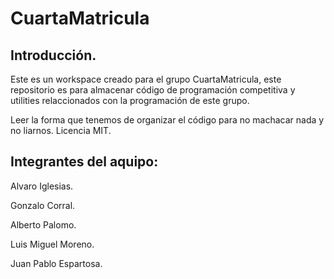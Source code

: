 # CuartaMatricula
## Introducción.
Este es un workspace creado para el grupo CuartaMatricula, este repositorio es para almacenar código de programación competitiva y utilities relaccionados con la programación de este grupo.

Leer la forma que tenemos de organizar el código para no machacar nada y no liarnos.
Licencia MIT.
## Integrantes del aquipo:
Alvaro Iglesias.

Gonzalo Corral.

Alberto Palomo.

Luis Miguel Moreno.

Juan Pablo Espartosa.

